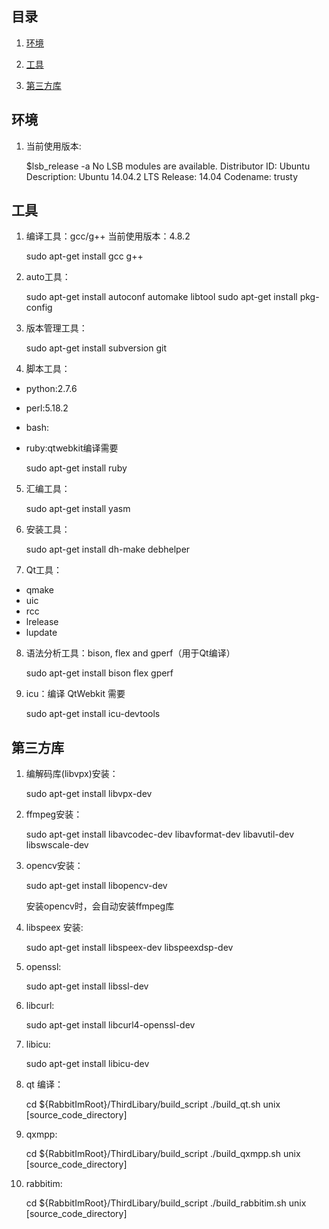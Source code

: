 ## 目录
1. [环境](#user-content-环境)

2. [工具](#user-content-工具)

3. [第三方库](#user-content-第三方库)

## 环境

1. 当前使用版本:

    $lsb_release -a
    No LSB modules are available.
    Distributor ID: Ubuntu
    Description:    Ubuntu 14.04.2 LTS
    Release:    14.04
    Codename:   trusty

## 工具

1. 编译工具：gcc/g++ 当前使用版本：4.8.2 

    sudo apt-get install gcc g++

2. auto工具：

    sudo apt-get install autoconf automake libtool
    sudo apt-get install pkg-config

3. 版本管理工具：

    sudo apt-get install subversion git

4. 脚本工具：
* python:2.7.6
* perl:5.18.2
* bash:
* ruby:qtwebkit编译需要

    sudo apt-get install ruby 

5. 汇编工具：

    sudo apt-get install yasm

6. 安装工具：

    sudo apt-get install dh-make debhelper
    
7. Qt工具：

* qmake
* uic
* rcc
* lrelease
* lupdate

8. 语法分析工具：bison, flex and gperf（用于Qt编译）

    sudo apt-get install bison flex gperf

9. icu：编译 QtWebkit 需要

    sudo apt-get install icu-devtools

## 第三方库

1. 编解码库(libvpx)安装：

    sudo apt-get install libvpx-dev

2. ffmpeg安装：

    sudo apt-get install libavcodec-dev libavformat-dev libavutil-dev libswscale-dev

3. opencv安装：

    sudo apt-get install libopencv-dev

    安装opencv时，会自动安装ffmpeg库
    
4. libspeex 安装:

    sudo apt-get install libspeex-dev libspeexdsp-dev 

5. openssl:

    sudo apt-get install libssl-dev 

6. libcurl:

    sudo apt-get install libcurl4-openssl-dev

7. libicu:

    sudo apt-get install libicu-dev

8. qt 编译：

    cd ${RabbitImRoot}/ThirdLibary/build_script
    ./build_qt.sh unix [source_code_directory]

9. qxmpp:

    cd ${RabbitImRoot}/ThirdLibary/build_script
    ./build_qxmpp.sh unix [source_code_directory]
    
10. rabbitim:

    cd ${RabbitImRoot}/ThirdLibary/build_script
    ./build_rabbitim.sh unix [source_code_directory]

